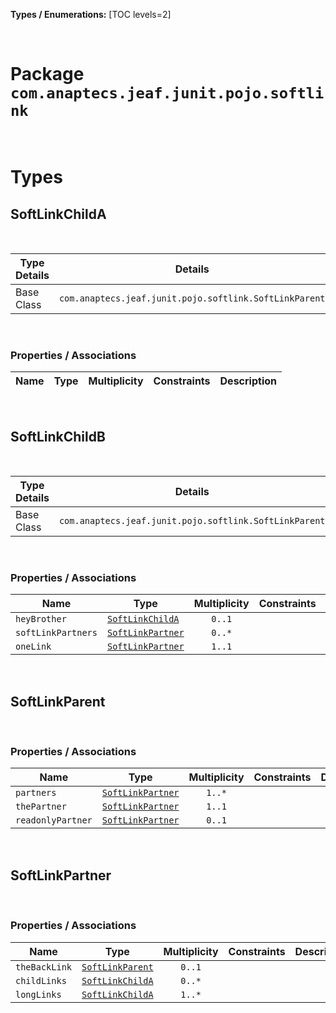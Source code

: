 **Types / Enumerations:**
[TOC levels=2]

<br>

# Package `com.anaptecs.jeaf.junit.pojo.softlink`


<br>

# Types
## SoftLinkChildA


<br>

| Type Details | Details         | 
|--------------|-----------------|
| Base Class  | `com.anaptecs.jeaf.junit.pojo.softlink.SoftLinkParent` |


<br>

### Properties / Associations
| Name | Type | Multiplicity | Constraints | Description |
|------|------|:------------:|-------------|-------------|

<br>

## SoftLinkChildB


<br>

| Type Details | Details         | 
|--------------|-----------------|
| Base Class  | `com.anaptecs.jeaf.junit.pojo.softlink.SoftLinkParent` |


<br>

### Properties / Associations
| Name | Type | Multiplicity | Constraints | Description |
|------|------|:------------:|-------------|-------------|
| `heyBrother` | [`SoftLinkChildA`](#softlinkchilda) | `0..1` |  |  |
| `softLinkPartners` | [`SoftLinkPartner`](#softlinkpartner) | `0..*` |  |  |
| `oneLink` | [`SoftLinkPartner`](#softlinkpartner) | `1..1` |  |  |

<br>

## SoftLinkParent



<br>

### Properties / Associations
| Name | Type | Multiplicity | Constraints | Description |
|------|------|:------------:|-------------|-------------|
| `partners` | [`SoftLinkPartner`](#softlinkpartner) | `1..*` |  |  |
| `thePartner` | [`SoftLinkPartner`](#softlinkpartner) | `1..1` |  |  |
| `readonlyPartner` | [`SoftLinkPartner`](#softlinkpartner) | `0..1` |  |  |

<br>

## SoftLinkPartner



<br>

### Properties / Associations
| Name | Type | Multiplicity | Constraints | Description |
|------|------|:------------:|-------------|-------------|
| `theBackLink` | [`SoftLinkParent`](#softlinkparent) | `0..1` |  |  |
| `childLinks` | [`SoftLinkChildA`](#softlinkchilda) | `0..*` |  |  |
| `longLinks` | [`SoftLinkChildA`](#softlinkchilda) | `1..*` |  |  |

<br>



